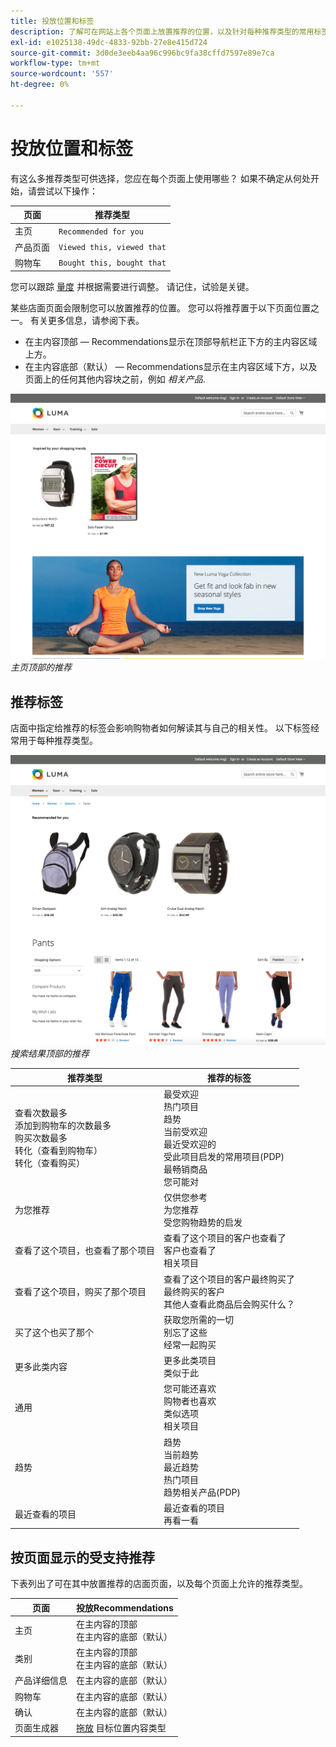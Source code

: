 ```yaml
---
title: 投放位置和标签
description: 了解可在网站上各个页面上放置推荐的位置，以及针对每种推荐类型的常用标签的建议。
exl-id: e1025138-49dc-4833-92bb-27e8e415d724
source-git-commit: 3d0de3eeb4aa96c996bc9fa38cffd7597e89e7ca
workflow-type: tm+mt
source-wordcount: '557'
ht-degree: 0%

---
```


# 投放位置和标签

有这么多推荐类型可供选择，您应在每个页面上使用哪些？ 如果不确定从何处开始，请尝试以下操作：

| 页面 | 推荐类型 |
|---|---|
| 主页 | `Recommended for you` |
| 产品页面 | `Viewed this, viewed that` |
| 购物车 | `Bought this, bought that` |

您可以跟踪 [量度](workspace.md) 并根据需要进行调整。 请记住，试验是关键。

某些店面页面会限制您可以放置推荐的位置。 您可以将推荐置于以下页面位置之一。 有关更多信息，请参阅下表。

- 在主内容顶部 — Recommendations显示在顶部导航栏正下方的主内容区域上方。
- 在主内容底部（默认） — Recommendations显示在主内容区域下方，以及页面上的任何其他内容块之前，例如 _相关产品_.

![推荐投放位置](assets/storefront-home-page-top.png)
_主页顶部的推荐_

## 推荐标签

店面中指定给推荐的标签会影响购物者如何解读其与自己的相关性。 以下标签经常用于每种推荐类型。

![推荐投放位置](assets/storefront-search-results-top.png)
_搜索结果顶部的推荐_

| 推荐类型 | 推荐的标签 |
|---|---|
| 查看次数最多<br> 添加到购物车的次数最多<br>购买次数最多<br>转化（查看到购物车）<br>转化（查看购买） | 最受欢迎<br>热门项目<br>趋势<br>当前受欢迎<br>最近受欢迎的<br>受此项目启发的常用项目(PDP)<br>最畅销商品<br>您可能对 |
| 为您推荐 | 仅供您参考<br>为您推荐<br>受您购物趋势的启发 |
| 查看了这个项目，也查看了那个项目 | 查看了这个项目的客户也查看了<br>客户也查看了<br>相关项目 |
| 查看了这个项目，购买了那个项目 | 查看了这个项目的客户最终购买了<br>最终购买的客户<br>其他人查看此商品后会购买什么？ |
| 买了这个也买了那个 | 获取您所需的一切<br>别忘了这些<br>经常一起购买 |
| 更多此类内容 | 更多此类项目<br>类似于此 |
| 通用 | 您可能还喜欢<br>购物者也喜欢<br>类似选项<br>相关项目 |
| 趋势 | 趋势<br>当前趋势<br>最近趋势<br>热门项目<br>趋势相关产品(PDP) |
| 最近查看的项目 | 最近查看的项目<br>再看一看 |

## 按页面显示的受支持推荐

下表列出了可在其中放置推荐的店面页面，以及每个页面上允许的推荐类型。

| 页面 | 投放Recommendations |
|---|---|
| 主页 | 在主内容的顶部<br>在主内容的底部（默认） | 查看次数最多<br>购买次数最多<br>添加到购物车的次数最多<br>为您推荐<br>趋势 |
| 类别 | 在主内容的顶部<br>在主内容的底部（默认） | 查看次数最多<br>购买次数最多<br>添加到购物车的次数最多<br>为您推荐<br>趋势 |
| 产品详细信息 | 在主内容的底部（默认） | 查看次数最多<br>购买次数最多<br>添加到购物车的次数最多<br>查看了这个项目，也查看了那个项目<br>查看了这个项目，购买了那个项目<br>购买了此项，也购买了此项<br>更多此类内容<br>趋势<br>视觉相似度 |
| 购物车 | 在主内容的底部（默认） | 查看次数最多<br>购买次数最多<br>添加到购物车的次数最多<br>查看了这个项目，也查看了那个项目<br>查看了这个项目，购买了那个项目<br>购买了此项，也购买了此项<br>更多此类内容<br>趋势 |
| 确认 | 在主内容的底部（默认） | 查看次数最多<br>购买次数最多<br>添加到购物车的次数最多<br>查看了这个项目，也查看了那个项目<br>查看了这个项目，购买了那个项目<br>购买了此项，也购买了此项<br>更多此类内容<br>趋势 |
| 页面生成器 | [拖放](https://experienceleague.adobe.com/docs/commerce-admin/page-builder/add-content/recommendations.html) 目标位置内容类型 | 查看次数最多<br>购买次数最多<br>添加到购物车的次数最多<br>为您推荐<br>趋势 |
